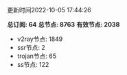 更新时间2022-10-05 17:44:26

**总订阅: 64**
**总节点: 8763**
**有效节点: 2038**
- v2ray节点: 1849
- ssr节点: 2
- trojan节点: 65
- ss节点: 122
